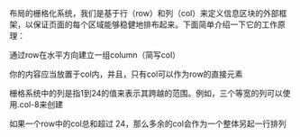 布局的栅格化系统，我们是基于行（row）和列（col）来定义信息区块的外部框架，以保证页面的每个区域能够稳健地排布起来。下面简单介绍一下它的工作原理：

通过row在水平方向建立一组column（简写col）

你的内容应当放置于col内，并且，只有col可以作为row的直接元素

栅格系统中的列是指1到24的值来表示其跨越的范围。例如，三个等宽的列可以使用.col-8来创建

如果一个row中的col总和超过 24，那么多余的col会作为一个整体另起一行排列